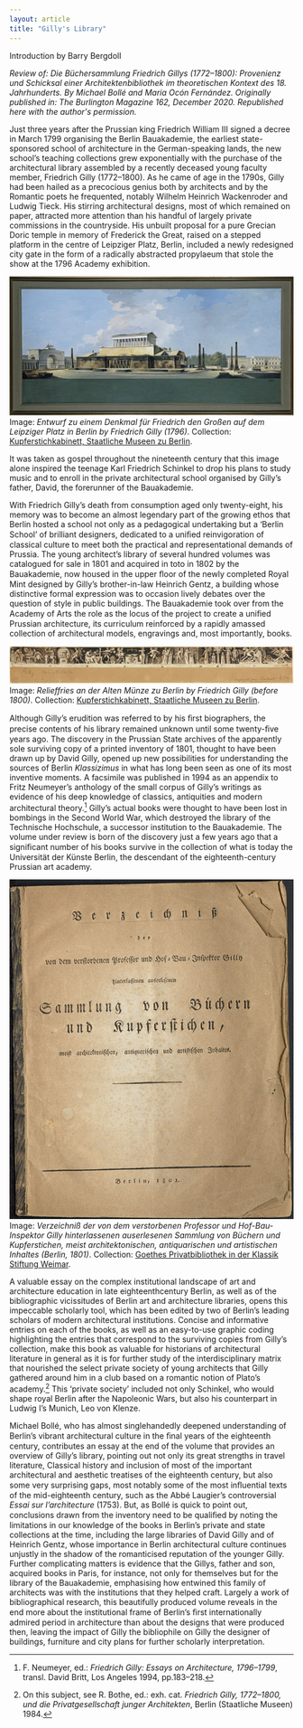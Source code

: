 ```yaml
---
layout: article
title: "Gilly's Library"
---
```

Introduction by Barry Bergdoll

*Review of: Die Büchersammlung Friedrich Gillys (1772–1800): Provenienz und Schicksal einer Architektenbibliothek im theoretischen Kontext des 18. Jahrhunderts. By Michael Bollé and Maria Ocón Fernández. Originally published in: The Burlington Magazine 162, December 2020. Republished here with the author's permission.*

Just three years after the Prussian king Friedrich William III signed a decree in March 1799 organising the Berlin Bauakademie, the earliest state-sponsored school of architecture in the German-speaking lands, the new school’s teaching collections grew exponentially with the purchase of the architectural library assembled by a recently deceased young faculty member, Friedrich Gilly (1772–1800). As he came of age in the 1790s, Gilly had been hailed as a precocious genius both by architects and by the Romantic poets he frequented, notably Wilhelm Heinrich Wackenroder and Ludwig Tieck. His stirring architectural designs, most of which remained on paper, attracted more attention than his handful of largely private commissions in the countryside. His unbuilt proposal for a pure Grecian Doric temple in memory of Frederick the Great, raised on a stepped platform in the centre of Leipziger Platz, Berlin, included a newly redesigned city gate in the form of a radically abstracted propylaeum that stole the show at the 1796 Academy exhibition.

![Entwurf zu einem Denkmal für Friedrich den Großen auf dem Leipziger Platz in Berlin](assets/img/gilly-denkmal.jpg)
Image: *Entwurf zu einem Denkmal für Friedrich den Großen auf dem Leipziger Platz in Berlin by Friedrich Gilly (1796)*. Collection: <a href="https://smb.museum-digital.de/index.php?t=objekt&oges=96886">Kupferstichkabinett, Staatliche Museen zu Berlin</a>.

It was taken as gospel throughout the nineteenth century that this image alone inspired the teenage Karl Friedrich Schinkel to drop his plans to study music and to enroll in the private architectural school organised by Gilly’s father, David, the forerunner of the Bauakademie.

With Friedrich Gilly’s death from consumption aged only twenty-eight, his memory was to become an almost legendary part of the growing ethos that Berlin hosted a school not only as a pedagogical undertaking but a ‘Berlin School’ of brilliant designers, dedicated to a uniﬁed reinvigoration of classical culture to meet both the practical and representational demands of Prussia. The young architect’s library of several hundred volumes was catalogued for sale in 1801 and acquired in toto in 1802 by the Bauakademie, now housed in the upper ﬂoor of the newly completed Royal Mint designed by Gilly’s brother-in-law Heinrich Gentz, a building whose distinctive formal expression was to occasion lively debates over the question of style in public buildings. The Bauakademie took over from the Academy of Arts the role as the locus of the project to create a uniﬁed Prussian architecture, its curriculum reinforced by a rapidly amassed collection of architectural models, engravings and, most importantly, books.

![Relieffries an der Alten Münze zu Berlin](assets/img/gilly-fries.jpg)
Image: *Relieffries an der Alten Münze zu Berlin by Friedrich Gilly (before 1800)*. Collection: <a href="https://smb.museum-digital.de/index.php?t=objekt&oges=95266">Kupferstichkabinett, Staatliche Museen zu Berlin</a>.

Although Gilly’s erudition was referred to by his ﬁrst biographers, the precise contents of his library remained unknown until some twenty-ﬁve years ago. The discovery in the Prussian State archives of the apparently sole surviving copy of a printed inventory of 1801, thought to have been drawn up by David Gilly, opened up new possibilities for understanding the sources of Berlin *Klassizimus* in what has long been seen as one of its most inventive moments. A facsimile was published in 1994 as an appendix to Fritz Neumeyer’s anthology of the small corpus of Gilly’s writings as evidence of his deep knowledge of classics, antiquities and modern architectural theory.[^1] Gilly’s actual books were thought to have been lost in bombings in the Second World War, which destroyed the library of the Technische Hochschule, a successor institution to the Bauakademie. The volume under review is born of the discovery just a few years ago that a signiﬁcant number of his books survive in the collection of what is today the Universität der Künste Berlin, the descendant of the eighteenth-century Prussian art academy.

![Verzeichniß der von dem verstorbenen Professor und Hof-Bau-Inspektor Gilly hinterlassenen auserlesenen Sammlung von Büchern und Kupferstichen, meist architektonischen, antiquarischen und artistischen Inhaltes](assets/img/verzeichniss.jpg)
Image: *Verzeichniß der von dem verstorbenen Professor und Hof-Bau-Inspektor Gilly hinterlassenen auserlesenen Sammlung von Büchern und Kupferstichen, meist architektonischen, antiquarischen und artistischen Inhaltes (Berlin, 1801)*. Collection: <a href="https://haab-digital.klassik-stiftung.de/viewer/resolver?urn=urn:nbn:de:gbv:32-1-10030771341">Goethes Privatbibliothek in der Klassik Stiftung Weimar</a>.

A valuable essay on the complex institutional landscape of art and architecture education in late eighteenthcentury Berlin, as well as of the bibliographic vicissitudes of Berlin art and architecture libraries, opens this impeccable scholarly tool, which has been edited by two of Berlin’s leading scholars of modern architectural institutions. Concise and informative entries on each of the books, as well as an easy-to-use graphic coding highlighting the entries that correspond to the surviving copies from Gilly’s collection, make this book as valuable for historians of architectural literature in general as it is for further study of the interdisciplinary matrix that nourished the select private society of young architects that Gilly gathered around him in a club based on a romantic notion of Plato’s academy.[^2] This ‘private society’ included not only Schinkel, who would shape royal Berlin after the Napoleonic Wars, but also his counterpart in Ludwig I’s Munich, Leo von Klenze.

Michael Bollé, who has almost singlehandedly deepened understanding of Berlin’s vibrant architectural culture in the ﬁnal years of the eighteenth century, contributes an essay at the end of the volume that provides an overview of Gilly’s library, pointing out not only its great strengths in travel literature, Classical history and inclusion of most of the important architectural and aesthetic treatises of the eighteenth century, but also some very surprising gaps, most notably some of the most inﬂuential texts of the mid-eighteenth century, such as the Abbé Laugier’s controversial *Essai sur l’architecture* (1753). But, as Bollé is quick to point out, conclusions drawn from the inventory need to be qualiﬁed by noting the limitations in our knowledge of the books in Berlin’s private and state collections at the time, including the large libraries of David Gilly and of Heinrich Gentz, whose importance in Berlin architectural culture continues unjustly in the shadow of the romanticised reputation of the younger Gilly. Further complicating matters is evidence that the Gillys, father and son, acquired books in Paris, for instance, not only for themselves but for the library of the Bauakademie, emphasising how entwined this family of architects was with the institutions that they helped craft. Largely a work of bibliographical research, this beautifully produced volume reveals in the end more about the institutional frame of Berlin’s ﬁrst internationally admired period in architecture than about the designs that were produced then, leaving the impact of Gilly the bibliophile on Gilly the designer of buildings, furniture and city plans for further scholarly interpretation.

[^1]: F. Neumeyer, ed.: *Friedrich Gilly: Essays on Architecture, 1796–1799*, transl. David Britt, Los Angeles 1994, pp.183–218.

[^2]: On this subject, see R. Bothe, ed.: exh. cat. *Friedrich Gilly, 1772–1800, und die Privatgesellschaft junger Architekten*, Berlin (Staatliche Museen) 1984.